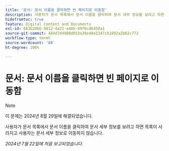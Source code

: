 ```yaml
---
title: '문서: 문서 이름을 클릭하면 빈 페이지로 이동함'
description: 사용자가 문서 목록에서 문서 이름을 클릭하여 문서 세부 정보를 보려고 하면 목록이 사라지고 사용자는 문서 세부 정보로 이동하지 않습니다.
hidefromtoc: true
feature: Digital Content and Documents
exl-id: 683b2066-9812-4a22-a40b-49f0cd6450a1
source-git-commit: 484d7d4988d053a39e48e2347cb1892a2b62c772
workflow-type: tm+mt
source-wordcount: '88'
ht-degree: 100%

---
```


# 문서: 문서 이름을 클릭하면 빈 페이지로 이동함

>[!NOTE]
>
>이 문제는 2024년 8월 29일에 해결되었습니다.

사용자가 문서 목록에서 문서 이름을 클릭하여 문서 세부 정보를 보려고 하면 목록이 사라지고 사용자는 문서 세부 정보로 이동하지 않습니다.

_2024년 7월 22일에 처음 보고되었습니다._
